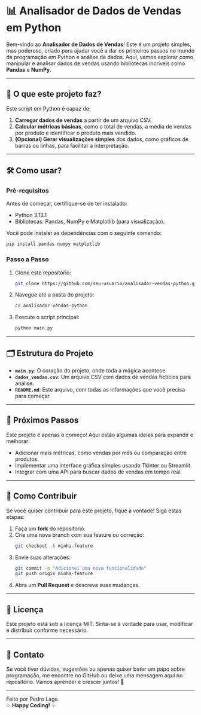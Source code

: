 # 📊 Analisador de Dados de Vendas em Python

Bem-vindo ao **Analisador de Dados de Vendas**! Este é um projeto simples, mas poderoso, criado para ajudar você a dar os primeiros passos no mundo da programação em Python e análise de dados. Aqui, vamos explorar como manipular e analisar dados de vendas usando bibliotecas incríveis como **Pandas** e **NumPy**.

---

## 🎯 O que este projeto faz?

Este script em Python é capaz de:
1. **Carregar dados de vendas** a partir de um arquivo CSV.
2. **Calcular métricas básicas**, como o total de vendas, a média de vendas por produto e identificar o produto mais vendido.
3. **(Opcional) Gerar visualizações simples** dos dados, como gráficos de barras ou linhas, para facilitar a interpretação.

---

## 🛠️ Como usar?

### Pré-requisitos
Antes de começar, certifique-se de ter instalado:
- Python 3.13.1
- Bibliotecas: Pandas, NumPy e Matplotlib (para visualização).

Você pode instalar as dependências com o seguinte comando:
```bash
pip install pandas numpy matplotlib
```

### Passo a Passo
1. Clone este repositório:
   ```bash
   git clone https://github.com/seu-usuario/analisador-vendas-python.git
   ```
2. Navegue até a pasta do projeto:
   ```bash
   cd analisador-vendas-python
   ```
3. Execute o script principal:
   ```bash
   python main.py
   ```

---

## 🗂️ Estrutura do Projeto
- **`main.py`**: O coração do projeto, onde toda a mágica acontece.
- **`dados_vendas.csv`**: Um arquivo CSV com dados de vendas fictícios para análise.
- **`README.md`**: Este arquivo, com todas as informações que você precisa para começar.

---

## 🚀 Próximos Passos
Este projeto é apenas o começo! Aqui estão algumas ideias para expandir e melhorar:
- Adicionar mais métricas, como vendas por mês ou comparação entre produtos.
- Implementar uma interface gráfica simples usando Tkinter ou Streamlit.
- Integrar com uma API para buscar dados de vendas em tempo real.

---

## 🤝 Como Contribuir
Se você quiser contribuir para este projeto, fique à vontade! Siga estas etapas:
1. Faça um **fork** do repositório.
2. Crie uma nova branch com sua feature ou correção:
   ```bash
   git checkout -b minha-feature
   ```
3. Envie suas alterações:
   ```bash
   git commit -m "Adicionei uma nova funcionalidade"
   git push origin minha-feature
   ```
4. Abra um **Pull Request** e descreva suas mudanças.

---

## 📄 Licença
Este projeto está sob a licença MIT. Sinta-se à vontade para usar, modificar e distribuir conforme necessário.

---

## 💬 Contato
Se você tiver dúvidas, sugestões ou apenas quiser bater um papo sobre programação, me encontre no GitHub ou deixe uma mensagem aqui no repositório. Vamos aprender e crescer juntos! 🌟

---

Feito por Pedro Lage.  
✨ **Happy Coding!** ✨